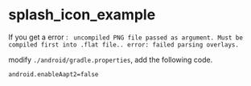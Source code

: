 # splash_icon_example

If you get a error : ` uncompiled PNG file passed as argument. Must be compiled first into .flat file.. error: failed parsing overlays.`

modify `./android/gradle.properties`, add the following code.  
```
android.enableAapt2=false
```
